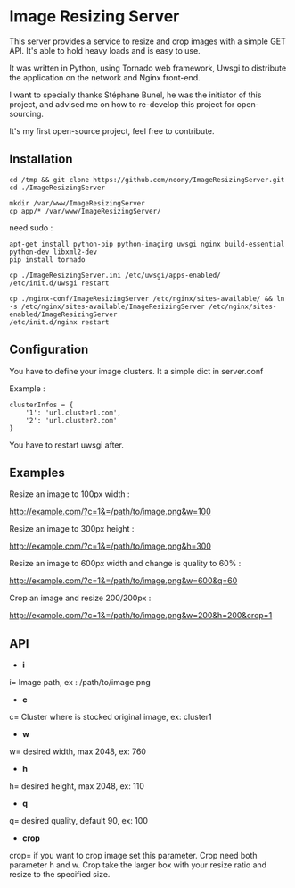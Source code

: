 Image Resizing Server
==================

This server provides a service to resize and crop images with a simple GET API. It's able to hold heavy loads and is easy to use.

It was written in Python, using Tornado web framework, Uwsgi to distribute the application on the network and Nginx front-end.

I want to specially thanks Stéphane Bunel, he was the initiator of this project, and advised me on how to re-develop this project for open-sourcing.

It's my first open-source project, feel free to contribute.

Installation
-----------

    cd /tmp && git clone https://github.com/noony/ImageResizingServer.git
    cd ./ImageResizingServer

    mkdir /var/www/ImageResizingServer
    cp app/* /var/www/ImageResizingServer/

need sudo :

    apt-get install python-pip python-imaging uwsgi nginx build-essential python-dev libxml2-dev
    pip install tornado
    
    cp ./ImageResizingServer.ini /etc/uwsgi/apps-enabled/
    /etc/init.d/uwsgi restart
    
    cp ./nginx-conf/ImageResizingServer /etc/nginx/sites-available/ && ln -s /etc/nginx/sites-available/ImageResizingServer /etc/nginx/sites-enabled/ImageResizingServer 
    /etc/init.d/nginx restart

Configuration
-----------

You have to define your image clusters. It a simple dict in server.conf

Example : 

    clusterInfos = {
        '1': 'url.cluster1.com',
        '2': 'url.cluster2.com'
    }

You have to restart uwsgi after.

Examples
-----------
Resize an image to 100px width :

http://example.com/?c=1&=/path/to/image.png&w=100

Resize an image to 300px height :

http://example.com/?c=1&=/path/to/image.png&h=300

Resize an image to 600px width and change is quality to 60% :

http://example.com/?c=1&=/path/to/image.png&w=600&q=60

Crop an image and resize 200/200px :

http://example.com/?c=1&=/path/to/image.png&w=200&h=200&crop=1

API
-----------

* **i**

i=  Image path, ex : /path/to/image.png

* **c**

c=  Cluster where is stocked original image, ex: cluster1

* **w**

w= desired width, max 2048, ex: 760

* **h**

h= desired height, max 2048, ex: 110

* **q**

q= desired quality, default 90, ex: 100

* **crop**

crop= if you want to crop image set this parameter. Crop need both parameter h and w. Crop take the larger box with your resize ratio and resize to the specified size.
